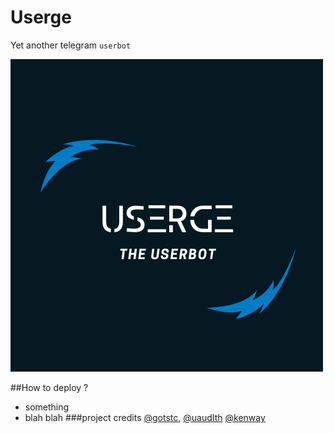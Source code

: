 # Userge
Yet another telegram `userbot`

![userge](resources/userge(8).png)

##How to deploy ?
   -   something
   -  blah blah
###project credits
[@gotstc](https://t.me/gotstc), [@uaudIth](https://t.me/uaudIth) [@kenway](https://t.me/K_E_N_W_A_Y)
